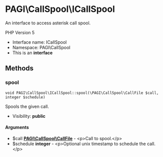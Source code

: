 PAGI\CallSpool\ICallSpool
===============

An interface to access asterisk call spool.

PHP Version 5


* Interface name: ICallSpool
* Namespace: PAGI\CallSpool
* This is an **interface**






Methods
-------


### spool

    void PAGI\CallSpool\ICallSpool::spool(\PAGI\CallSpool\CallFile $call, integer $schedule)

Spools the given call.



* Visibility: **public**


#### Arguments
* $call **[PAGI\CallSpool\CallFile](PAGI-CallSpool-CallFile.md)** - &lt;p&gt;Call to spool.&lt;/p&gt;
* $schedule **integer** - &lt;p&gt;Optional unix timestamp to schedule the call.&lt;/p&gt;


